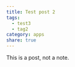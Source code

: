 ```yaml
---
title: Test post 2
tags:
  - test3
  - tag2
category: apps
share: true
---
```



This is a post, not a note.